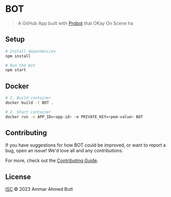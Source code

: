 # BOT

> A GitHub App built with [Probot](https://github.com/probot/probot) that OKay On Scene ha

## Setup

```sh
# Install dependencies
npm install

# Run the bot
npm start
```

## Docker

```sh
# 1. Build container
docker build -t BOT .

# 2. Start container
docker run -e APP_ID=<app-id> -e PRIVATE_KEY=<pem-value> BOT
```

## Contributing

If you have suggestions for how BOT could be improved, or want to report a bug, open an issue! We'd love all and any contributions.

For more, check out the [Contributing Guide](CONTRIBUTING.md).

## License

[ISC](LICENSE) © 2023 Ammar Ahmed Butt
